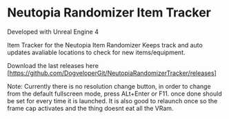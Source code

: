 # Neutopia Randomizer Item Tracker

Developed with Unreal Engine 4

Item Tracker for the Neutopia Item Randomizer
Keeps track and auto updates avaliable locations to check for new items/equipment.

Download the last releases here [https://github.com/DogveloperGit/NeutopiaRandomizerTracker/releases]

Note: Currently there is no resolution change button, in order to change from the default fullscreen mode, press ALt+Enter or F11. once done
should be set for every time it is launched. It is also good to relaunch once so the frame cap activates and the thing doesnt eat all the VRam. 
